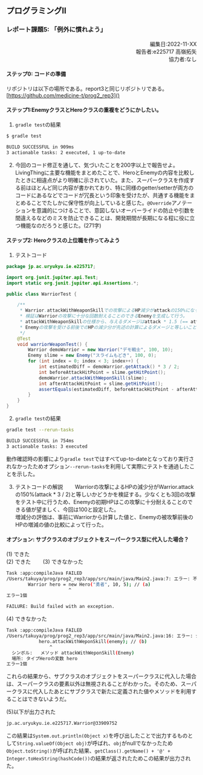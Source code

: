 ## プログラミングⅡ 
### レポート課題5: 「例外に慣れよう」

<script type="text/javascript" async src="https://cdnjs.cloudflare.com/ajax/libs/mathjax/2.7.7/MathJax.js?config=TeX-MML-AM_CHTML">
</script>
<script type="text/x-mathjax-config">
 MathJax.Hub.Config({
 tex2jax: {
 inlineMath: [['$', '$'] ],
 displayMath: [ ['$$','$$'], ["\\[","\\]"] ]
 }
 });
</script>

<div style="text-align: right;">
編集日:2022-11-XX<br>
報告者:e225717 高嶺拓矢<br>  
協力者:なし
</div>

#### ステップ0: コードの準備
リポジトリは以下の場所である。report3と同じリポジトリである。
[https://github.com/medicine-t/prog2_rep3]()

#### ステップ1:EnemyクラスとHeroクラスの重複をどうにかしたい。
1. `gradle test`の結果
```bash
$ gradle test

BUILD SUCCESSFUL in 909ms
3 actionable tasks: 2 executed, 1 up-to-date
```

2. 今回のコード修正を通して、気づいたことを200字以上で報告せよ。  
LivingThingに主要な機能をまとめたことで、HeroとEnemyの内容を比較したときに相違点がより明確に示されていた。また、スーパークラスを作成する前はほとんど同じ内容が書かれており、特に同様のgetter/setterが両方のコードにあるなどでコードが冗長という印象を受けたが、共通する機能をまとめることでたしかに保守性が向上していると感じた。`@Override`アノテーションを意識的につけることで、意図しないオーバーライドの防止や引数を間違えるなどのミスを防止できることは、開発期間が長期になる程に役に立つ機能なのだろうと感じた。(271字)



#### ステップ2: Heroクラスの上位職を作ってみよう
1. テストコード
```java
package jp.ac.uryukyu.ie.e225717;

import org.junit.jupiter.api.Test;
import static org.junit.jupiter.api.Assertions.*;

public class WarriorTest {

    /**
     * Warrior.attackWithWeaponSkillでの攻撃によるHP減少がattackの150%になっているかの確認
     * 検証はWarriorの攻撃に十分な回数耐えることのできるEnemyを生成して行う。
     * attackWithWeaponSkillの仕様から、与えるダメージはattack * 1.5 (== attack * 3 / 2)である
     * Enemyの攻撃を受ける前後でのHPの減少分が先述の計算によるダメージと等しいことを期待する
     */
    @Test
    void warriorWeaponTest() {
        Warrior demoWarrior = new Warrior("デモ戦士", 100, 10);
        Enemy slime = new Enemy("スライムもどき", 100, 0);
        for (int index = 0; index < 3; index++) {
            int estimatedDiff = demoWarrior.getAttack() * 3 / 2;
            int beforeAttackHitPoint = slime.getHitPoint();
            demoWarrior.attackWithWeponSkill(slime);
            int afterAttackHitPoint = slime.getHitPoint();
            assertEquals(estimatedDiff, beforeAttackHitPoint - afterAttackHitPoint);
        }
    }
}
```

2. `gradle test`の結果
``` bash
gradle test --rerun-tasks

BUILD SUCCESSFUL in 754ms
3 actionable tasks: 3 executed
```
動作確認時の影響により`gradle test`ではすべてup-to-dateとなっており実行されなかったためオプション`--rerun-tasks`を利用して実際にテストを通過したことを示した。


3. テストコードの解説　　
Warriorの攻撃によるHPの減少分がWarrior.attackの150%(attack * 3 / 2)と等しいかどうかを検証する。少なくとも3回の攻撃をテスト中に行うため、Enemyの初期HPはこの攻撃に十分耐えることのできる値が望ましく、今回は100と設定した。  
増減分の評価は、事前にWarriorから計算した値と、Enemyの被攻撃前後のHPの増減の値の比較によって行った。

#### オプション: サブクラスのオブジェクトをスーパークラス型に代入した場合？
(1) できた  
(2) できた　　
(3) できなかった  
```bash
Task :app:compileJava FAILED
/Users/takuya/prog/prog2_rep3/app/src/main/java/Main2.java:7: エラー: 不適合な型: HeroをWarriorに変換できません:
        Warrior hero = new Hero("勇者", 10, 5); // (a)
                       ^
エラー1個

FAILURE: Build failed with an exception.
```
(4) できなかった  
```bash
Task :app:compileJava FAILED
/Users/takuya/prog/prog2_rep3/app/src/main/java/Main2.java:16: エラー: シンボルを見つけられません
            hero.attackWithWeponSkill(enemy); // (b)
                ^
  シンボル:   メソッド attackWithWeponSkill(Enemy)
  場所: タイプHeroの変数 hero
エラー1個
```
これらの結果から、サブクラスのオブジェクトをスーパークラスに代入した場合は、スーパークラスの要素以外は無視されることがわかった。そのため、スーパークラスに代入したあとにサブクラスで新たに定義された値やメソッドを利用することはできないようだ。

(5)以下が出力された
```bash
jp.ac.uryukyu.ie.e225717.Warrior@33909752
```
この結果は`System.out.println(Object x)`を呼び出したことで出力するものとして`String.valueOf(Object obj)`が呼ばれ、`obj`がnullでなかったため`Object.toString()`が呼ばれた結果、`getClass().getName() + '@' + Integer.toHexString(hashCode())`の結果が返されたためこの結果が出力された。
